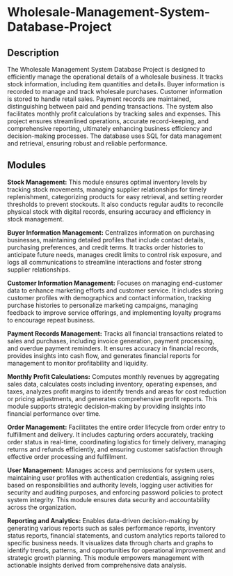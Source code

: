 # Wholesale-Management-System-Database-Project

## Description

The Wholesale Management System Database Project is designed to efficiently manage the operational details of a wholesale business. It tracks stock information, including item quantities and details. Buyer information is recorded to manage and track wholesale purchases. Customer information is stored to handle retail sales. Payment records are maintained, distinguishing between paid and pending transactions. The system also facilitates monthly profit calculations by tracking sales and expenses. This project ensures streamlined operations, accurate record-keeping, and comprehensive reporting, ultimately enhancing business efficiency and decision-making processes. The database uses SQL for data management and retrieval, ensuring robust and reliable performance.


## Modules

**Stock Management:**
This module ensures optimal inventory levels by tracking stock movements, managing supplier relationships for timely replenishment, categorizing products for easy retrieval, and setting reorder thresholds to prevent stockouts. It also conducts regular audits to reconcile physical stock with digital records, ensuring accuracy and efficiency in stock management.

**Buyer Information Management:**
Centralizes information on purchasing businesses, maintaining detailed profiles that include contact details, purchasing preferences, and credit terms. It tracks order histories to anticipate future needs, manages credit limits to control risk exposure, and logs all communications to streamline interactions and foster strong supplier relationships.

**Customer Information Management:**
Focuses on managing end-customer data to enhance marketing efforts and customer service. It includes storing customer profiles with demographics and contact information, tracking purchase histories to personalize marketing campaigns, managing feedback to improve service offerings, and implementing loyalty programs to encourage repeat business.

**Payment Records Management:**
Tracks all financial transactions related to sales and purchases, including invoice generation, payment processing, and overdue payment reminders. It ensures accuracy in financial records, provides insights into cash flow, and generates financial reports for management to monitor profitability and liquidity.

**Monthly Profit Calculations:**
Computes monthly revenues by aggregating sales data, calculates costs including inventory, operating expenses, and taxes, analyzes profit margins to identify trends and areas for cost reduction or pricing adjustments, and generates comprehensive profit reports. This module supports strategic decision-making by providing insights into financial performance over time.

**Order Management:**
Facilitates the entire order lifecycle from order entry to fulfillment and delivery. It includes capturing orders accurately, tracking order status in real-time, coordinating logistics for timely delivery, managing returns and refunds efficiently, and ensuring customer satisfaction through effective order processing and fulfillment.

**User Management:**
Manages access and permissions for system users, maintaining user profiles with authentication credentials, assigning roles based on responsibilities and authority levels, logging user activities for security and auditing purposes, and enforcing password policies to protect system integrity. This module ensures data security and accountability across the organization.

**Reporting and Analytics:**
Enables data-driven decision-making by generating various reports such as sales performance reports, inventory status reports, financial statements, and custom analytics reports tailored to specific business needs. It visualizes data through charts and graphs to identify trends, patterns, and opportunities for operational improvement and strategic growth planning. This module empowers management with actionable insights derived from comprehensive data analysis.

